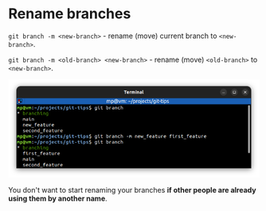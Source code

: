 # Rename branches

`git branch -m <new-branch>` - rename (move) current branch to `<new-branch>`.

`git branch -m <old-branch> <new-branch>` - rename (move) `<old-branch>` to `<new-branch>`.

![](images/git-branch-move.png)

You don't want to start renaming your branches **if other people are already using them by another name**.